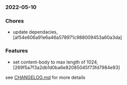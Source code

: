 ### 2022-05-10

### Chores
+ update dependacies, [af54e606a91e6a46a578971c988009453a60a3da] 

### Features
+ set content-body to max length of 1024, [269f5a7f3a2db1d0ba6e82085045f73fd7984e93]


see <a href='https://github.com/mrjackwills/adsbdb/blob/main/CHANGELOG.md'>CHANGELOG.md</a> for more details
